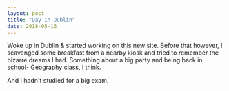```yaml
---
layout: post
title: "Day in Dublin"
date: 2018-05-16
---
```


Woke up in Dublin & started working on this new site. Before that however, I scavenged some breakfast from a nearby kiosk and tried to remember the bizarre dreams I had. Something about a big party and being back in school- Geography class, I think.

And I hadn't studied for a big exam.
